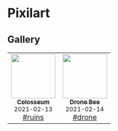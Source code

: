 # Pixilart

## Gallery

<!-- ALL-CONTRIBUTORS-LIST:START - Do not remove or modify this section -->
<!-- prettier-ignore-start -->
<!-- markdownlint-disable -->
<table>
  <tr>
    <td align="center">
        <a href="https://www.pixilart.com/art/colosseum-8bd3aea0b470589">
            <img src="https://art.pixilart.com/8bd3aea0b470589.png" width="100px;" alt=""/>
            <br />
            <sub>
                <b>Colosseum</b>
            </sub>
        </a>
        <br />
        <small>2021-02-13</small>
        <br />
        <a href="https://www.pixilart.com/search?term=ruins">#ruins</a> 
    </td>
    <td align="center">
        <a href="https://www.pixilart.com/art/drone-bee-4ba1d20fcdeb56a">
            <img src="https://art.pixilart.com/4ba1d20fcdeb56a.png" width="100px;" alt=""/>
            <br />
            <sub>
                <b>Drone Bee</b>
            </sub>
        </a>
        <br />
        <small>2021-02-14</small>
        <br />
        <a href="https://www.pixilart.com/search?term=drone">#drone</a> 
    </td>    
  </tr>

  

</table>

<!-- markdownlint-restore -->
<!-- prettier-ignore-end -->

<!-- ALL-CONTRIBUTORS-LIST:END -->